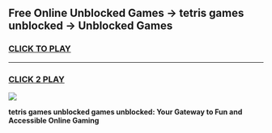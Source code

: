 
## Free Online Unblocked Games → tetris games unblocked → Unblocked Games
<h3>
<a href="https://premium.freeplayer.one?title=tetris_games_unblocked&ref=21F">CLICK TO PLAY</a></h3>
<hr>

<h3>
<a href="https://premium.freeplayer.one?title=tetris_games_unblocked&ref=21F">CLICK 2 PLAY</a>
  
</h3>

<a href="https://premium.freeplayer.one?title=tetris_games_unblocked&ref=21F/"><img src="https://clearcache.store/games.png"></a>


**tetris games unblocked games unblocked: Your Gateway to Fun and Accessible Online Gaming**
